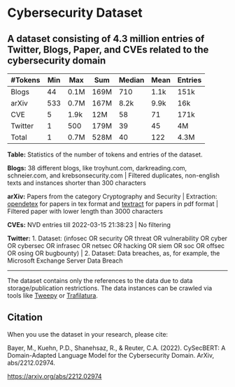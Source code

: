 # Cybersecurity Dataset
A dataset consisting of 4.3 million entries of Twitter, Blogs, Paper, and CVEs related to the cybersecurity domain 
---

| #Tokens | Min | Max | Sum | Median | Mean | Entries |
| --- | --- | --- | --- | --- | --- | --- |
| Blogs | 44 | 0.1M | 169M | 710 | 1.1k | 151k |
| arXiv | 533 | 0.7M | 167M | 8.2k | 9.9k | 16k |
| CVE | 5 | 1.9k | 12M | 58 | 71 | 171k |
| Twitter | 1 | 500 | 179M | 39 | 45 | 4M |
| Total | 1 | 0.7M | 528M | 40 | 122 | 4.3M |

**Table:** Statistics of the number of tokens and entries of the dataset.

**Blogs:** 38 different blogs, like troyhunt.com, darkreading.com, schneier.com, and krebsonsecurity.com | Filtered duplicates, non-english texts and instances shorter than 300 characters

**arXiv:** Papers from the category Cryptography and Security | Extraction: [opendetex](https://github.com/pkubowicz/opendetex) for papers in tex format and [textract](https://textract.readthedocs.io/en/stable/) for papers in pdf format | Filtered paper with lower length than 3000 characters

**CVEs:** NVD entries till 2022-03-15 21:38:23 | No filtering

**Twitter:** 1. Dataset: (infosec OR security OR threat OR vulnerability OR cyber OR cybersec OR infrasec OR netsec OR hacking OR siem OR soc OR offsec OR osing OR bugbounty) | 2. Dataset: Data breaches, as, for example, the Microsoft Exchange Server Data Breach

---
The dataset contains only the references to the data due to data storage/publication restrictions. The data instances can be crawled via tools like [Tweepy](https://github.com/tweepy/tweepy) or [Trafilatura](https://github.com/adbar/trafilatura).

Citation
---
When you use the dataset in your research, please cite: 

Bayer, M., Kuehn, P.D., Shanehsaz, R., & Reuter, C.A. (2022). CySecBERT: A Domain-Adapted Language Model for the Cybersecurity Domain. ArXiv, abs/2212.02974. 

https://arxiv.org/abs/2212.02974
